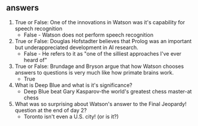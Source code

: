 answers
--------

1. True or False: One of the innovations in Watson was it's capability for speech recognition
    - False - Watson does not perform speech recognition
2. True or False: Douglas Hofstadter believes that Prolog was an important but underappreciated development in AI research.
    - False - He refers to it as "one of the silliest approaches I've ever heard of"
3. True or False: Brundage and Bryson argue that how Watson chooses answers to questions is very much like how primate brains work.
    - True
4. What is Deep Blue and what is it's significance?
    - Deep Blue beat Gary Kasparov-the world's greatest chess master-at chess
5. What was so surprising about Watson's answer to the Final Jeopardy! question at the end of day 2?
    - Toronto isn't even a U.S. city! (or is it?)

